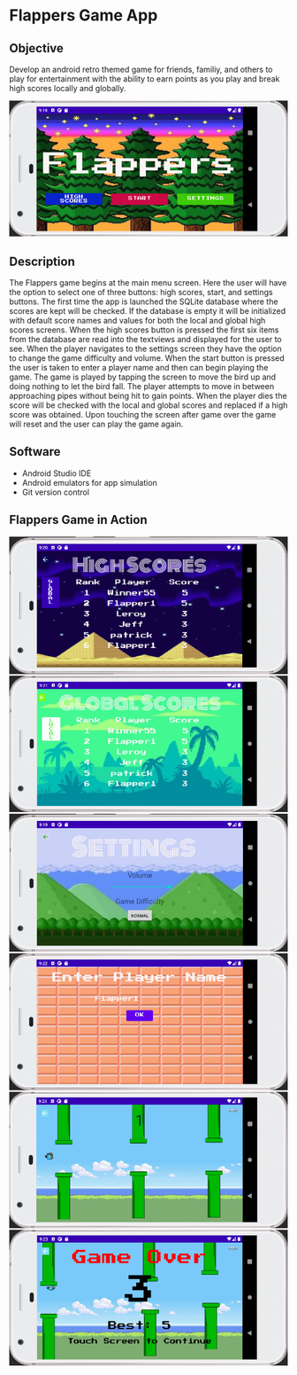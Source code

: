 # Flappers Game App

## Objective
Develop an android retro themed game for friends, familiy, and others to play for entertainment with the ability to earn points as you play and break high scores locally and globally. 

![](images/MainMenu.png)

## Description
The Flappers game begins at the main menu screen. Here the user will have the option to select one of three buttons: high scores, start, and settings buttons. The first time the app is launched the SQLite database where the scores are kept will be checked. If the database is empty it will be initialized with default score names and values for both the local and global high scores screens. When the high scores button is pressed the first six items from the database are read into the textviews and displayed for the user to see. When the player navigates to the settings screen they have the option to change the game difficulty and volume. When the start button is pressed the user is taken to enter a player name and then can begin playing the game. The game is played by tapping the screen to move the bird up and doing nothing to let the bird fall. The player attempts to move in between approaching pipes without being hit to gain points. When the player dies the score will be checked with the local and global scores and replaced if a high score was obtained. Upon touching the screen after game over the game will reset and the user can play the game again.

## Software
- Android Studio IDE
- Android emulators for app simulation
- Git version control

## Flappers Game in Action
![](images/LocalHighScores.png)
![](images/GlobalHighScores.png)
![](images/Settings.png)
![](images/Login.png)
![](images/GamePlay.png)
![](images/GameOver.png)
